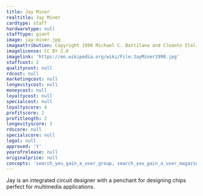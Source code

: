 ```yaml
---
title: Jay Miner
realtitle: Jay Miner
cardtype: staff
hardwaretype: null
stafftype: giant
image: jay-miner.jpg
imageattribution: Copyright 1990 Michael C. Battilana and Cloanto Italia srl
imagelicense: CC BY 2.0
imagelink: 'https://en.wikipedia.org/wiki/File:JayMiner1990.jpg'
staffcost: 2
qualitycost: null
rdcost: null
marketingcost: null
longevitycost: null
moneycost: null
loyaltycost: null
specialcost: null
loyaltyscore: 4
profitscore: 2
profitlength: 2
longevityscore: 3
rdscore: null
specialscore: null
legal: null
approved: 'Y'
yearofrelease: null
originalprice: null
concepts: 'search_you_gain_a_user_group, search_you_gain_a_user_magazine'
---
```


Jay is an integrated circuit designer with a penchant for designing chips perfect for multimedia applications.
